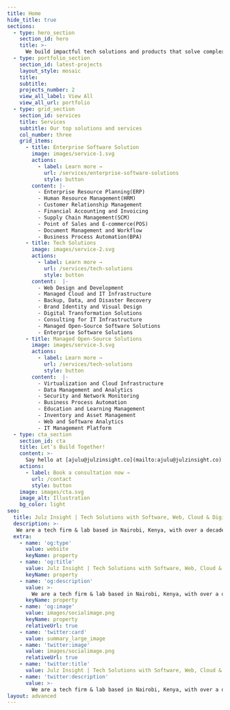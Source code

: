 ```yaml
---
title: Home
hide_title: true
sections:
  - type: hero_section
    section_id: hero
    title: >-
      We build impactful tech solutions and products that solve complex business challenges.
  - type: portfolio_section
    section_id: latest-projects
    layout_style: mosaic
    title:
    subtitle:
    projects_number: 2
    view_all_label: View All
    view_all_url: portfolio
  - type: grid_section
    section_id: services
    title: Services
    subtitle: Our top solutions and services
    col_number: three
    grid_items:
      - title: Enterprise Software Solution
        image: images/service-1.svg
        actions:
          - label: Learn more →
            url: /services/enterprise-software-solutions
            style: button
        content: |-
          - Enterprise Resource Planning(ERP)
          - Human Resource Management(HRM)
          - Customer Relationship Management
          - Financial Accounting and Invoicing
          - Supply Chain Management(SCM)
          - Point of Sales and E-commerce(POS)
          - Document Management and Workflow
          - Business Process Automation(BPA)
      - title: Tech Solutions
        image: images/service-2.svg
        actions:
          - label: Learn more →
            url: /services/tech-solutions
            style: button
        content:  |-
          - Web Design and Development
          - Managed Cloud and IT Infrastructure
          - Backup, Data, and Disaster Recovery
          - Brand Identity and Visual Design
          - Digital Transformation Solutions
          - Consulting for IT Infrastructure
          - Managed Open-Source Software Solutions
          - Enterprise Software Solutions
      - title: Managed Open-Source Solutions
        image: images/service-3.svg
        actions:
          - label: Learn more →
            url: /services/tech-solutions
            style: button
        content:  |-
          - Virtualization and Cloud Infrastructure
          - Data Management and Analytics
          - Security and Network Monitoring
          - Business Process Automation
          - Education and Learning Management
          - Inventory and Asset Management
          - Web and Software Analytics
          - IT Management Platform
  - type: cta_section
    section_id: cta
    title: Let’s Build Together!
    content: >-
      Say hello at [ajulu@julzinsight.co](mailto:ajulu@julzinsight.co) or book a 1-on-1 consultation call and let's kickstart your project now.
    actions:
      - label: Book a consultation now →
        url: /contact
        style: button
    image: images/cta.svg
    image_alt: Illustration
    bg_color: light
seo:
  title: Julz Insight | Tech Solutions with Software, Web, Cloud & Digital Transformation Expertise
  description: >-
   We are a tech firm & lab based in Nairobi, Kenya, with over a decade of experience with Software, Web, Cloud, Design, Open-Source & Digital Transformation Expertise. We build impactful tech products and solutions that solve complex challenges. Pioneering innovation. Illuminating possibilities.
  extra:
    - name: 'og:type'
      value: website
      keyName: property
    - name: 'og:title'
      value: Julz Insight | Tech Solutions with Software, Web, Cloud & Digital Transformation Expertise
      keyName: property
    - name: 'og:description'
      value: >-
        We are a tech firm & lab based in Nairobi, Kenya, with over a decade of experience with Software, Web, Cloud, Design, Open-Source & Digital Transformation Expertise. We build impactful tech products and solutions that solve complex challenges. Pioneering innovation. Illuminating possibilities.
      keyName: property
    - name: 'og:image'
      value: images/socialimage.png
      keyName: property
      relativeUrl: true
    - name: 'twitter:card'
      value: summary_large_image
    - name: 'twitter:image'
      value: images/socialimage.png
      relativeUrl: true
    - name: 'twitter:title'
      value: Julz Insight | Tech Solutions with Software, Web, Cloud & Digital Transformation Expertise
    - name: 'twitter:description'
      value: >-
        We are a tech firm & lab based in Nairobi, Kenya, with over a decade of experience with Software, Web, Cloud, Design, Open-Source & Digital Transformation Expertise. We build impactful tech products and solutions that solve complex challenges. Pioneering innovation. Illuminating possibilities.
layout: advanced
---
```

